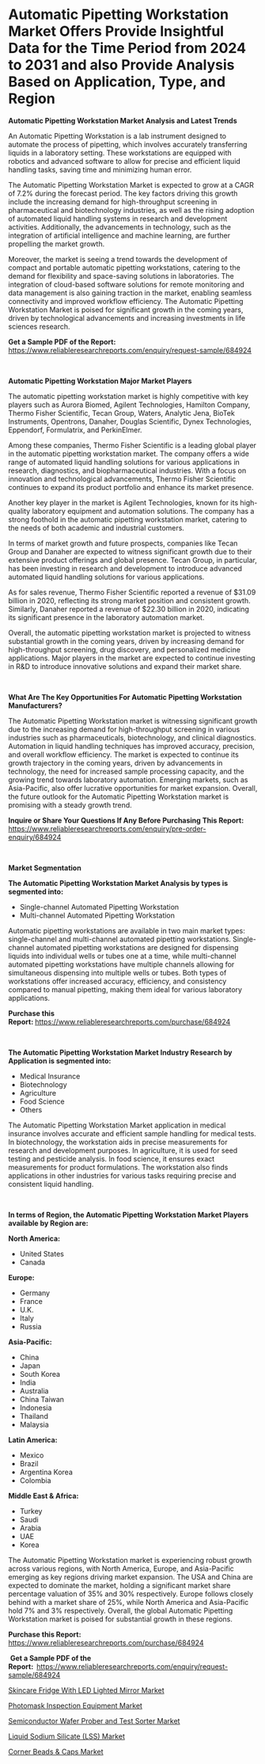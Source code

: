 <p><h1>Automatic Pipetting Workstation Market Offers Provide Insightful Data for the Time Period from 2024 to 2031 and also Provide Analysis Based on Application, Type, and Region</h1></p><p><strong>Automatic Pipetting Workstation Market Analysis and Latest Trends</strong></p>
<p><p>An Automatic Pipetting Workstation is a lab instrument designed to automate the process of pipetting, which involves accurately transferring liquids in a laboratory setting. These workstations are equipped with robotics and advanced software to allow for precise and efficient liquid handling tasks, saving time and minimizing human error.</p><p>The Automatic Pipetting Workstation Market is expected to grow at a CAGR of 7.2% during the forecast period. The key factors driving this growth include the increasing demand for high-throughput screening in pharmaceutical and biotechnology industries, as well as the rising adoption of automated liquid handling systems in research and development activities. Additionally, the advancements in technology, such as the integration of artificial intelligence and machine learning, are further propelling the market growth.</p><p>Moreover, the market is seeing a trend towards the development of compact and portable automatic pipetting workstations, catering to the demand for flexibility and space-saving solutions in laboratories. The integration of cloud-based software solutions for remote monitoring and data management is also gaining traction in the market, enabling seamless connectivity and improved workflow efficiency. The Automatic Pipetting Workstation Market is poised for significant growth in the coming years, driven by technological advancements and increasing investments in life sciences research.</p></p>
<p><strong>Get a Sample PDF of the Report:&nbsp;</strong> <a href="https://www.reliableresearchreports.com/enquiry/request-sample/684924">https://www.reliableresearchreports.com/enquiry/request-sample/684924</a></p>
<p>&nbsp;</p>
<p><strong>Automatic Pipetting Workstation Major Market Players</strong></p>
<p><p>The automatic pipetting workstation market is highly competitive with key players such as Aurora Biomed, Agilent Technologies, Hamilton Company, Thermo Fisher Scientific, Tecan Group, Waters, Analytic Jena, BioTek Instruments, Opentrons, Danaher, Douglas Scientific, Dynex Technologies, Eppendorf, Formulatrix, and PerkinElmer.</p><p>Among these companies, Thermo Fisher Scientific is a leading global player in the automatic pipetting workstation market. The company offers a wide range of automated liquid handling solutions for various applications in research, diagnostics, and biopharmaceutical industries. With a focus on innovation and technological advancements, Thermo Fisher Scientific continues to expand its product portfolio and enhance its market presence.</p><p>Another key player in the market is Agilent Technologies, known for its high-quality laboratory equipment and automation solutions. The company has a strong foothold in the automatic pipetting workstation market, catering to the needs of both academic and industrial customers.</p><p>In terms of market growth and future prospects, companies like Tecan Group and Danaher are expected to witness significant growth due to their extensive product offerings and global presence. Tecan Group, in particular, has been investing in research and development to introduce advanced automated liquid handling solutions for various applications.</p><p>As for sales revenue, Thermo Fisher Scientific reported a revenue of $31.09 billion in 2020, reflecting its strong market position and consistent growth. Similarly, Danaher reported a revenue of $22.30 billion in 2020, indicating its significant presence in the laboratory automation market.</p><p>Overall, the automatic pipetting workstation market is projected to witness substantial growth in the coming years, driven by increasing demand for high-throughput screening, drug discovery, and personalized medicine applications. Major players in the market are expected to continue investing in R&D to introduce innovative solutions and expand their market share.</p></p>
<p>&nbsp;</p>
<p><strong>What Are The Key Opportunities For Automatic Pipetting Workstation Manufacturers?</strong></p>
<p><p>The Automatic Pipetting Workstation market is witnessing significant growth due to the increasing demand for high-throughput screening in various industries such as pharmaceuticals, biotechnology, and clinical diagnostics. Automation in liquid handling techniques has improved accuracy, precision, and overall workflow efficiency. The market is expected to continue its growth trajectory in the coming years, driven by advancements in technology, the need for increased sample processing capacity, and the growing trend towards laboratory automation. Emerging markets, such as Asia-Pacific, also offer lucrative opportunities for market expansion. Overall, the future outlook for the Automatic Pipetting Workstation market is promising with a steady growth trend.</p></p>
<p><strong>Inquire or Share Your Questions If Any Before Purchasing This Report:</strong> <a href="https://www.reliableresearchreports.com/enquiry/pre-order-enquiry/684924">https://www.reliableresearchreports.com/enquiry/pre-order-enquiry/684924</a></p>
<p>&nbsp;</p>
<p><strong>Market Segmentation</strong></p>
<p><strong>The Automatic Pipetting Workstation Market Analysis by types is segmented into:</strong></p>
<p><ul><li>Single-channel Automated Pipetting Workstation</li><li>Multi-channel Automated Pipetting Workstation</li></ul></p>
<p><p>Automatic pipetting workstations are available in two main market types: single-channel and multi-channel automated pipetting workstations. Single-channel automated pipetting workstations are designed for dispensing liquids into individual wells or tubes one at a time, while multi-channel automated pipetting workstations have multiple channels allowing for simultaneous dispensing into multiple wells or tubes. Both types of workstations offer increased accuracy, efficiency, and consistency compared to manual pipetting, making them ideal for various laboratory applications.</p></p>
<p><strong>Purchase this Report:&nbsp;</strong><a href="https://www.reliableresearchreports.com/purchase/684924">https://www.reliableresearchreports.com/purchase/684924</a></p>
<p>&nbsp;</p>
<p><strong>The Automatic Pipetting Workstation Market Industry Research by Application is segmented into:</strong></p>
<p><ul><li>Medical Insurance</li><li>Biotechnology</li><li>Agriculture</li><li>Food Science</li><li>Others</li></ul></p>
<p><p>The Automatic Pipetting Workstation Market application in medical insurance involves accurate and efficient sample handling for medical tests. In biotechnology, the workstation aids in precise measurements for research and development purposes. In agriculture, it is used for seed testing and pesticide analysis. In food science, it ensures exact measurements for product formulations. The workstation also finds applications in other industries for various tasks requiring precise and consistent liquid handling.</p></p>
<p>&nbsp;</p>
<p><strong>In terms of Region, the Automatic Pipetting Workstation Market Players available by Region are:</strong></p>
<p>
    <p> <strong> North America: </strong>
        <ul>
            <li>United States</li>
            <li>Canada</li>
        </ul>
        </p> 
    <p> <strong> Europe: </strong>
        <ul>
            <li>Germany</li>
            <li>France</li>
            <li>U.K.</li>
            <li>Italy</li>
            <li>Russia</li>
        </ul>
        </p> 
    <p> <strong> Asia-Pacific: </strong>
        <ul>
            <li>China</li>
            <li>Japan</li>
            <li>South Korea</li>
            <li>India</li>
            <li>Australia</li>
            <li>China Taiwan</li>
            <li>Indonesia</li>
            <li>Thailand</li>
            <li>Malaysia</li>
        </ul>
        </p> 
    <p> <strong> Latin America: </strong>
        <ul>
            <li>Mexico</li>
            <li>Brazil</li>
            <li>Argentina Korea</li>
            <li>Colombia</li>
        </ul>
        </p> 
    <p> <strong> Middle East & Africa: </strong>
        <ul>
            <li>Turkey</li>
            <li>Saudi</li>
            <li>Arabia</li>
            <li>UAE</li>
            <li>Korea</li>
        </ul>
    </p>
    </p>
<p><p>The Automatic Pipetting Workstation market is experiencing robust growth across various regions, with North America, Europe, and Asia-Pacific emerging as key regions driving market expansion. The USA and China are expected to dominate the market, holding a significant market share percentage valuation of 35% and 30% respectively. Europe follows closely behind with a market share of 25%, while North America and Asia-Pacific hold 7% and 3% respectively. Overall, the global Automatic Pipetting Workstation market is poised for substantial growth in these regions.</p></p>
<p><strong>Purchase this Report: </strong><a href="https://www.reliableresearchreports.com/purchase/684924">https://www.reliableresearchreports.com/purchase/684924</a></p>
<p>&nbsp;<strong>Get a Sample PDF of the Report:&nbsp;&nbsp;</strong><a href="https://www.reliableresearchreports.com/enquiry/request-sample/684924">https://www.reliableresearchreports.com/enquiry/request-sample/684924</a></p>
<p><strong></strong></p>
<p><p><a href="https://view.publitas.com/reportprime-1/skincare-fridge-with-led-lighted-mirror-market-furnish-information-about-market-size-market-share-market-dynamics-and-projections-spanning-from-2024-to-2031/">Skincare Fridge With LED Lighted Mirror Market</a></p><p><a href="https://simplistic-meeting-7ee.notion.site/Photomask-Inspection-Equipment-Market-Size-and-Growth-Market-Segmentation-Regional-and-Country-Bre-4bc68a08ea4d4bdeb0888b6a199959dd">Photomask Inspection Equipment Market</a></p><p><a href="https://view.publitas.com/reportprime-1/semiconductor-wafer-prober-and-test-sorter-market-size-growth-outlook-from-2024-to-2031-projecting-at-markets-trends-analysis-by-application-regional-outlook-and-revenue/">Semiconductor Wafer Prober and Test Sorter Market</a></p><p><a href="https://skillful-vermicelli-b89.notion.site/Insights-into-Liquid-Sodium-Silicate-LSS-Market-Size-Analysing-Market-Share-Trends-and-Growth-f-d4cedf2282fe4ab4822693d43f1540a5">Liquid Sodium Silicate (LSS) Market</a></p><p><a href="https://eight-handstand-8fb.notion.site/Corner-Beads-Caps-Market-Size-Evaluating-its-Market-Trends-Growth-and-Projections-2024-2031-c1de72dc1a024d2d8d3c7888f5cf4e92">Corner Beads & Caps Market</a></p></p>